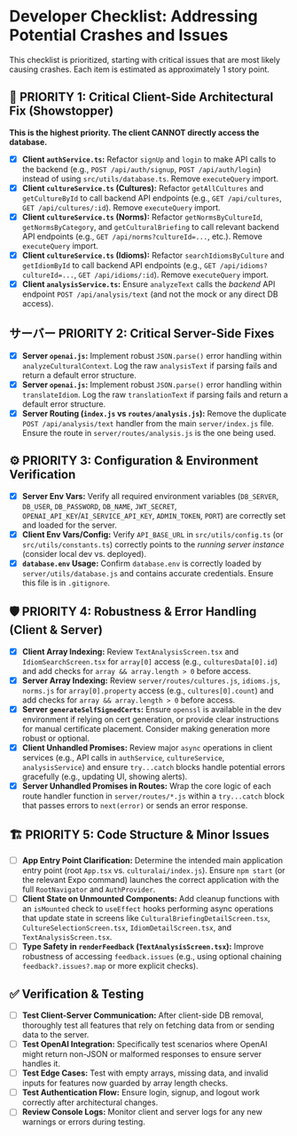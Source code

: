 # Developer Checklist: Addressing Potential Crashes and Issues

This checklist is prioritized, starting with critical issues that are most likely causing crashes. Each item is estimated as approximately 1 story point.

## 🚀 PRIORITY 1: Critical Client-Side Architectural Fix (Showstopper)

**This is the highest priority. The client CANNOT directly access the database.**

-   [x] **Client `authService.ts`:** Refactor `signUp` and `login` to make API calls to the backend (e.g., `POST /api/auth/signup`, `POST /api/auth/login`) instead of using `src/utils/database.ts`. Remove `executeQuery` import.
-   [x] **Client `cultureService.ts` (Cultures):** Refactor `getAllCultures` and `getCultureById` to call backend API endpoints (e.g., `GET /api/cultures`, `GET /api/cultures/:id`). Remove `executeQuery` import.
-   [x] **Client `cultureService.ts` (Norms):** Refactor `getNormsByCultureId`, `getNormsByCategory`, and `getCulturalBriefing` to call relevant backend API endpoints (e.g., `GET /api/norms?cultureId=...`, etc.). Remove `executeQuery` import.
-   [x] **Client `cultureService.ts` (Idioms):** Refactor `searchIdiomsByCulture` and `getIdiomById` to call backend API endpoints (e.g., `GET /api/idioms?cultureId=...`, `GET /api/idioms/:id`). Remove `executeQuery` import.
-   [x] **Client `analysisService.ts`:** Ensure `analyzeText` calls the *backend* API endpoint `POST /api/analysis/text` (and not the mock or any direct DB access).

## サーバー PRIORITY 2: Critical Server-Side Fixes

-   [x] **Server `openai.js`:** Implement robust `JSON.parse()` error handling within `analyzeCulturalContext`. Log the raw `analysisText` if parsing fails and return a default error structure.
-   [x] **Server `openai.js`:** Implement robust `JSON.parse()` error handling within `translateIdiom`. Log the raw `translationText` if parsing fails and return a default error structure.
-   [x] **Server Routing (`index.js` vs `routes/analysis.js`):** Remove the duplicate `POST /api/analysis/text` handler from the main `server/index.js` file. Ensure the route in `server/routes/analysis.js` is the one being used.

## ⚙️ PRIORITY 3: Configuration & Environment Verification

-   [x] **Server Env Vars:** Verify all required environment variables (`DB_SERVER`, `DB_USER`, `DB_PASSWORD`, `DB_NAME`, `JWT_SECRET`, `OPENAI_API_KEY`/`AI_SERVICE_API_KEY`, `ADMIN_TOKEN`, `PORT`) are correctly set and loaded for the server.
-   [x] **Client Env Vars/Config:** Verify `API_BASE_URL` in `src/utils/config.ts` (or `src/utils/constants.ts`) correctly points to the *running server instance* (consider local dev vs. deployed).
-   [x] **`database.env` Usage:** Confirm `database.env` is correctly loaded by `server/utils/database.js` and contains accurate credentials. Ensure this file is in `.gitignore`.

## 🛡️ PRIORITY 4: Robustness & Error Handling (Client & Server)

-   [x] **Client Array Indexing:** Review `TextAnalysisScreen.tsx` and `IdiomSearchScreen.tsx` for `array[0]` access (e.g., `culturesData[0].id`) and add checks for `array && array.length > 0` before access.
-   [x] **Server Array Indexing:** Review `server/routes/cultures.js`, `idioms.js`, `norms.js` for `array[0].property` access (e.g., `cultures[0].count`) and add checks for `array && array.length > 0` before access.
-   [x] **Server `generateSelfSignedCerts`:** Ensure `openssl` is available in the dev environment if relying on cert generation, or provide clear instructions for manual certificate placement. Consider making generation more robust or optional.
-   [x] **Client Unhandled Promises:** Review major `async` operations in client services (e.g., API calls in `authService`, `cultureService`, `analysisService`) and ensure `try...catch` blocks handle potential errors gracefully (e.g., updating UI, showing alerts).
-   [x] **Server Unhandled Promises in Routes:** Wrap the core logic of each route handler function in `server/routes/*.js` within a `try...catch` block that passes errors to `next(error)` or sends an error response.

## 🏗️ PRIORITY 5: Code Structure & Minor Issues

-   [ ] **App Entry Point Clarification:** Determine the intended main application entry point (root `App.tsx` vs. `culturalai/index.js`). Ensure `npm start` (or the relevant Expo command) launches the correct application with the full `RootNavigator` and `AuthProvider`.
-   [ ] **Client State on Unmounted Components:** Add cleanup functions with an `isMounted` check to `useEffect` hooks performing async operations that update state in screens like `CulturalBriefingDetailScreen.tsx`, `CultureSelectionScreen.tsx`, `IdiomDetailScreen.tsx`, and `TextAnalysisScreen.tsx`.
-   [ ] **Type Safety in `renderFeedback` (`TextAnalysisScreen.tsx`):** Improve robustness of accessing `feedback.issues` (e.g., using optional chaining `feedback?.issues?.map` or more explicit checks).

## ✅ Verification & Testing

-   [ ] **Test Client-Server Communication:** After client-side DB removal, thoroughly test all features that rely on fetching data from or sending data to the server.
-   [ ] **Test OpenAI Integration:** Specifically test scenarios where OpenAI might return non-JSON or malformed responses to ensure server handles it.
-   [ ] **Test Edge Cases:** Test with empty arrays, missing data, and invalid inputs for features now guarded by array length checks.
-   [ ] **Test Authentication Flow:** Ensure login, signup, and logout work correctly after architectural changes.
-   [ ] **Review Console Logs:** Monitor client and server logs for any new warnings or errors during testing.